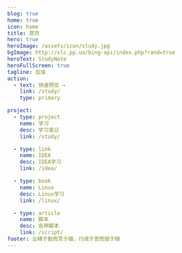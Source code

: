 ```yaml
---
blog: true
home: true
icon: home
title: 首页
hero: true
heroImage: /assets/icon/study.jpg
bgImage: http://xlc.pp.ua/bing-api/index.php?rand=true
heroText: StudyNote
heroFullScreen: true
tagline: 加油
action:
  - text: 快速预览 →
    link: /study/
    type: primary

project:
  - type: project
    name: 学习
    desc: 学习笔记
    link: /study/

  - type: link
    name: IDEA
    desc: IDEA学习
    link: /idea/

  - type: book
    name: Linux
    desc: Linux学习
    link: /linux/

  - type: article
    name: 脚本
    desc: 各种脚本
    link: /script/
footer: 业精于勤而荒于嬉，行成于思而毁于随
---
```

